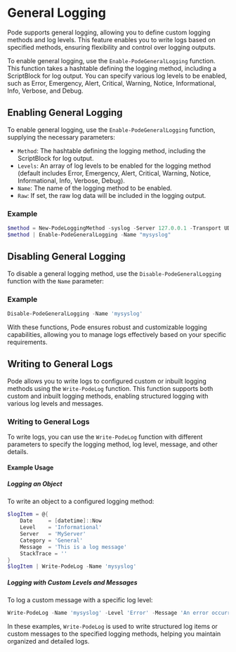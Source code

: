 
# General Logging

Pode supports general logging, allowing you to define custom logging methods and log levels. This feature enables you to write logs based on specified methods, ensuring flexibility and control over logging outputs.

To enable general logging, use the `Enable-PodeGeneralLogging` function. This function takes a hashtable defining the logging method, including a ScriptBlock for log output. You can specify various log levels to be enabled, such as Error, Emergency, Alert, Critical, Warning, Notice, Informational, Info, Verbose, and Debug.

## Enabling General Logging

To enable general logging, use the `Enable-PodeGeneralLogging` function, supplying the necessary parameters:

- `Method`: The hashtable defining the logging method, including the ScriptBlock for log output.
- `Levels`: An array of log levels to be enabled for the logging method (default includes Error, Emergency, Alert, Critical, Warning, Notice, Informational, Info, Verbose, Debug).
- `Name`: The name of the logging method to be enabled.
- `Raw`: If set, the raw log data will be included in the logging output.

### Example

```powershell
$method = New-PodeLoggingMethod -syslog -Server 127.0.0.1 -Transport UDP
$method | Enable-PodeGeneralLogging -Name "mysyslog"
```

## Disabling General Logging

To disable a general logging method, use the `Disable-PodeGeneralLogging` function with the `Name` parameter:

### Example

```powershell
Disable-PodeGeneralLogging -Name 'mysyslog'
```

With these functions, Pode ensures robust and customizable logging capabilities, allowing you to manage logs effectively based on your specific requirements.

## Writing to General Logs

Pode allows you to write logs to configured custom or inbuilt logging methods using the `Write-PodeLog` function. This function supports both custom and inbuilt logging methods, enabling structured logging with various log levels and messages.

### Writing to General Logs

To write logs, you can use the `Write-PodeLog` function with different parameters to specify the logging method, log level, message, and other details.

#### Example Usage

##### Logging an Object

To write an object to a configured logging method:

```powershell
$logItem = @{
    Date     = [datetime]::Now
    Level    = 'Informational'
    Server   = 'MyServer'
    Category = 'General'
    Message  = 'This is a log message'
    StackTrace = ''
}
$logItem | Write-PodeLog -Name 'mysyslog'
```

##### Logging with Custom Levels and Messages

To log a custom message with a specific log level:

```powershell
Write-PodeLog -Name 'mysyslog' -Level 'Error' -Message 'An error occurred.' -Tag 'MyApp'
```

In these examples, `Write-PodeLog` is used to write structured log items or custom messages to the specified logging methods, helping you maintain organized and detailed logs.